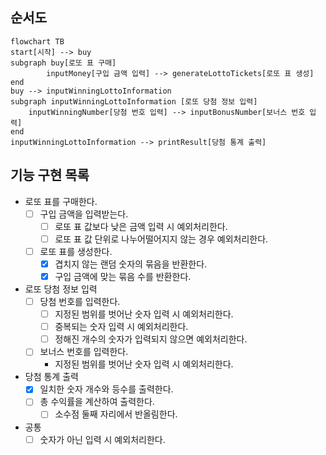 ## 순서도

```mermaid
flowchart TB
start[시작] --> buy
subgraph buy[로또 표 구매]
        inputMoney[구입 금액 입력] --> generateLottoTickets[로또 표 생성]
end
buy --> inputWinningLottoInformation
subgraph inputWinningLottoInformation [로또 당첨 정보 입력]
    inputWinningNumber[당첨 번호 입력] --> inputBonusNumber[보너스 번호 입력]
end
inputWinningLottoInformation --> printResult[당첨 통계 출력]
```

## 기능 구현 목록

* 로또 표를 구매한다.
  - [ ] 구입 금액을 입력받는다.
    - [ ] 로또 표 값보다 낮은 금액 입력 시 예외처리한다. 
    - [ ] 로또 표 값 단위로 나누어떨어지지 않는 경우 예외처리한다.
  - [ ] 로또 표를 생성한다.
    - [x] 겹치지 않는 랜덤 숫자의 묶음을 반환한다.
    - [x] 구입 금액에 맞는 묶음 수를 반환한다.
* 로또 당첨 정보 입력
  - [ ] 당첨 번호를 입력한다.
    - [ ] 지정된 범위를 벗어난 숫자 입력 시 예외처리한다. 
    - [ ] 중복되는 숫자 입력 시 예외처리한다.
    - [ ] 정해진 개수의 숫자가 입력되지 않으면 예외처리한다.
  - [ ] 보너스 번호를 입력한다.
    - 지정된 범위를 벗어난 숫자 입력 시 예외처리한다.
* 당첨 통계 출력
  - [x] 일치한 숫자 개수와 등수를 출력한다.
  - [ ] 총 수익률을 계산하여 출력한다.
    - [ ] 소수점 둘째 자리에서 반올림한다.
* 공통
  - [ ] 숫자가 아닌 입력 시 예외처리한다.
